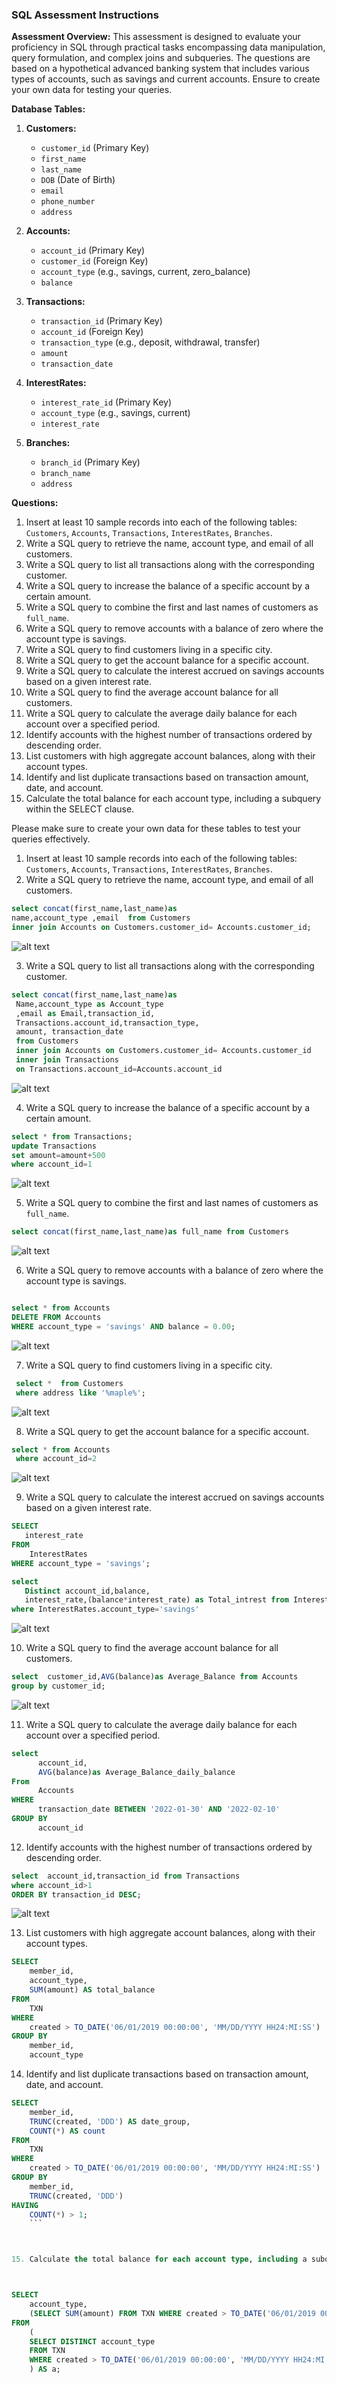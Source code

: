 ### SQL Assessment Instructions

**Assessment Overview:**
This assessment is designed to evaluate your proficiency in SQL through practical tasks encompassing data manipulation, query formulation, and complex joins and subqueries. The questions are based on a hypothetical advanced banking system that includes various types of accounts, such as savings and current accounts. Ensure to create your own data for testing your queries.

**Database Tables:**

1. **Customers:**

   - `customer_id` (Primary Key)
   - `first_name`
   - `last_name`
   - `DOB` (Date of Birth)
   - `email`
   - `phone_number`
   - `address`

2. **Accounts:**

   - `account_id` (Primary Key)
   - `customer_id` (Foreign Key)
   - `account_type` (e.g., savings, current, zero_balance)
   - `balance`

3. **Transactions:**

   - `transaction_id` (Primary Key)
   - `account_id` (Foreign Key)
   - `transaction_type` (e.g., deposit, withdrawal, transfer)
   - `amount`
   - `transaction_date`

4. **InterestRates:**

   - `interest_rate_id` (Primary Key)
   - `account_type` (e.g., savings, current)
   - `interest_rate`

5. **Branches:**
   - `branch_id` (Primary Key)
   - `branch_name`
   - `address`

**Questions:**

1. Insert at least 10 sample records into each of the following tables: `Customers`, `Accounts`, `Transactions`, `InterestRates`, `Branches`.
2. Write a SQL query to retrieve the name, account type, and email of all customers.
3. Write a SQL query to list all transactions along with the corresponding customer.
4. Write a SQL query to increase the balance of a specific account by a certain amount.
5. Write a SQL query to combine the first and last names of customers as `full_name`.
6. Write a SQL query to remove accounts with a balance of zero where the account type is savings.
7. Write a SQL query to find customers living in a specific city.
8. Write a SQL query to get the account balance for a specific account.
9. Write a SQL query to calculate the interest accrued on savings accounts based on a given interest rate.
10. Write a SQL query to find the average account balance for all customers.
11. Write a SQL query to calculate the average daily balance for each account over a specified period.
12. Identify accounts with the highest number of transactions ordered by descending order.
13. List customers with high aggregate account balances, along with their account types.
14. Identify and list duplicate transactions based on transaction amount, date, and account.
15. Calculate the total balance for each account type, including a subquery within the SELECT clause.

Please make sure to create your own data for these tables to test your queries effectively.

1. Insert at least 10 sample records into each of the following tables: `Customers`, `Accounts`, `Transactions`, `InterestRates`, `Branches`.
2. Write a SQL query to retrieve the name, account type, and email of all customers.

```sql
select concat(first_name,last_name)as
name,account_type ,email  from Customers
inner join Accounts on Customers.customer_id= Accounts.customer_id;
```

![alt text](image.png)

3. Write a SQL query to list all transactions along with the corresponding customer.

```sql
select concat(first_name,last_name)as
 Name,account_type as Account_type
 ,email as Email,transaction_id,
 Transactions.account_id,transaction_type,
 amount, transaction_date
 from Customers
 inner join Accounts on Customers.customer_id= Accounts.customer_id
 inner join Transactions
 on Transactions.account_id=Accounts.account_id
```

![alt text](image-1.png)

4.  Write a SQL query to increase the balance of a specific account by a certain amount.

```sql
select * from Transactions;
update Transactions
set amount=amount+500
where account_id=1
```

![alt text](image-2.png)

5.  Write a SQL query to combine the first and last names of customers as `full_name`.

```sql
select concat(first_name,last_name)as full_name from Customers
```

![alt text](image-3.png)

6.  Write a SQL query to remove accounts with a balance of zero where the account type is savings.

```sql

select * from Accounts
DELETE FROM Accounts
WHERE account_type = 'savings' AND balance = 0.00;
```

![alt text](image-4.png)

7.  Write a SQL query to find customers living in a specific city.

```sql
 select *  from Customers
 where address like '%maple%';
```

![alt text](image-5.png)

8.  Write a SQL query to get the account balance for a specific account.

```sql
select * from Accounts
 where account_id=2
```

![alt text](image-6.png)

9. Write a SQL query to calculate the interest accrued on savings accounts based on a given interest rate.

```sql
SELECT
   interest_rate
FROM
    InterestRates
WHERE account_type = 'savings';

select
   Distinct account_id,balance,
   interest_rate,(balance*interest_rate) as Total_intrest from InterestRates,Accounts
where InterestRates.account_type='savings'
```

![alt text](image-7.png)

10. Write a SQL query to find the average account balance for all customers.

```sql
select  customer_id,AVG(balance)as Average_Balance from Accounts
group by customer_id;
```

![alt text](image-8.png)

11. Write a SQL query to calculate the average daily balance for each account over a specified period.

```sql
select
      account_id,
	  AVG(balance)as Average_Balance_daily_balance
From
      Accounts
WHERE
      transaction_date BETWEEN '2022-01-30' AND '2022-02-10'
GROUP BY
      account_id
```

12. Identify accounts with the highest number of transactions ordered by descending order.

```sql
select  account_id,transaction_id from Transactions
where account_id>1
ORDER BY transaction_id DESC;
```

![alt text](image-9.png)

13. List customers with high aggregate account balances, along with their account types.

```sql
SELECT
    member_id,
    account_type,
    SUM(amount) AS total_balance
FROM
    TXN
WHERE
    created > TO_DATE('06/01/2019 00:00:00', 'MM/DD/YYYY HH24:MI:SS')
GROUP BY
    member_id,
    account_type
```

14. Identify and list duplicate transactions based on transaction amount, date, and account.

````sql
SELECT
    member_id,
    TRUNC(created, 'DDD') AS date_group,
    COUNT(*) AS count
FROM
    TXN
WHERE
    created > TO_DATE('06/01/2019 00:00:00', 'MM/DD/YYYY HH24:MI:SS')
GROUP BY
    member_id,
    TRUNC(created, 'DDD')
HAVING
    COUNT(*) > 1;
    ```



15. Calculate the total balance for each account type, including a subquery within the SELECT clause.



SELECT
    account_type,
    (SELECT SUM(amount) FROM TXN WHERE created > TO_DATE('06/01/2019 00:00:00', 'MM/DD/YYYY HH24:MI:SS') AND account_type = a.account_type) AS total_balance
FROM
    (
    SELECT DISTINCT account_type
    FROM TXN
    WHERE created > TO_DATE('06/01/2019 00:00:00', 'MM/DD/YYYY HH24:MI:SS')
    ) AS a;

````
